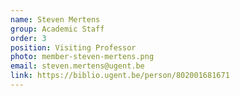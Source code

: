 ```yaml
---
name: Steven Mertens
group: Academic Staff
order: 3
position: Visiting Professor
photo: member-steven-mertens.png
email: steven.mertens@ugent.be
link: https://biblio.ugent.be/person/802001681671
---
```

